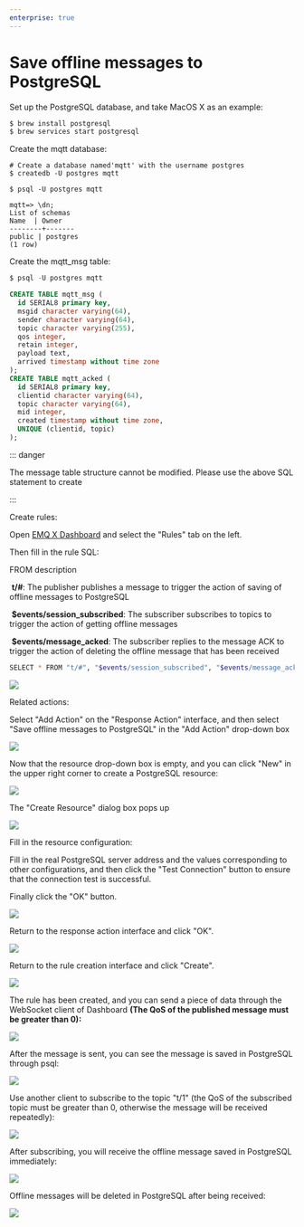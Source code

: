 ```yaml
---
enterprise: true
---
```


# Save offline messages to PostgreSQL

Set up the PostgreSQL database, and take MacOS X as an example:
```bash
$ brew install postgresql
$ brew services start postgresql
```

Create the mqtt database:

```
# Create a database named'mqtt' with the username postgres
$ createdb -U postgres mqtt

$ psql -U postgres mqtt

mqtt=> \dn;
List of schemas
Name  | Owner
--------+-------
public | postgres
(1 row)
```

Create the mqtt_msg table:

```sql
$ psql -U postgres mqtt

CREATE TABLE mqtt_msg (
  id SERIAL8 primary key,
  msgid character varying(64),
  sender character varying(64),
  topic character varying(255),
  qos integer,
  retain integer,
  payload text,
  arrived timestamp without time zone
);
CREATE TABLE mqtt_acked (
  id SERIAL8 primary key,
  clientid character varying(64),
  topic character varying(64),
  mid integer,
  created timestamp without time zone,
  UNIQUE (clientid, topic)
);
```

::: danger

The message table structure cannot be modified. Please use the above SQL statement to create

:::

Create rules:

Open [EMQ X Dashboard](http://127.0.0.1:18083/#/rules) and select the "Rules" tab on the left.

Then fill in the rule SQL:

FROM description

​	**t/#**: The publisher publishes a message to trigger the action of saving of offline messages to PostgreSQL

​	**$events/session_subscribed**: The subscriber subscribes to topics to trigger  the action of getting offline messages

​	**$events/message_acked**: The subscriber replies to the message ACK to trigger the action of deleting the offline message that has been received

```bash
SELECT * FROM "t/#", "$events/session_subscribed", "$events/message_acked" WHERE topic =~ 't/#'
```

![](./assets/rule-engine/pg_offline_msg_01.png)

Related actions:

Select "Add Action" on the "Response Action" interface, and then select "Save offline messages to PostgreSQL" in the "Add Action" drop-down box

![](./assets/rule-engine/pg_offline_msg_02.png)

Now that the resource drop-down box is empty, and you can click "New" in the upper right corner to create a PostgreSQL resource:

![](./assets/rule-engine/pg_offline_msg_03.png)

The "Create Resource" dialog box pops up

![](./assets/rule-engine/pg_offline_msg_04.png)

Fill in the resource configuration:

Fill in the real PostgreSQL server address and the values corresponding to other configurations, and then click the "Test Connection" button to ensure that the connection test is successful.

Finally click the "OK" button.

![](./assets/rule-engine/pg_offline_msg_05.png)

Return to the response action interface and click "OK".

![](./assets/rule-engine/pg_offline_msg_06.png)

Return to the rule creation interface and click "Create".

![](./assets/rule-engine/pg_offline_msg_07.png)

The rule has been created, and you can send a piece of data through the WebSocket client of Dashboard **(The QoS of the published message must be greater than 0):**

![](./assets/rule-engine/pg_offline_msg_08.png)

After the message is sent, you can see the message is saved in PostgreSQL through psql:

![](./assets/rule-engine/pg_offline_msg_09.png)

Use another client to subscribe to the topic "t/1" (the QoS of the subscribed topic must be greater than 0, otherwise the message will be received repeatedly):

![](./assets/rule-engine/pg_offline_msg_10.png)

After subscribing, you will receive the offline message saved in PostgreSQL immediately:

![](./assets/rule-engine/pg_offline_msg_11.png)

Offline messages will be deleted in PostgreSQL after being received:

![](./assets/rule-engine/pg_offline_msg_12.png)